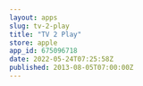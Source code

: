 ```yaml
---
layout: apps
slug: tv-2-play
title: "TV 2 Play"
store: apple
app_id: 675096718
date: 2022-05-24T07:25:58Z
published: 2013-08-05T07:00:00Z
---
```

